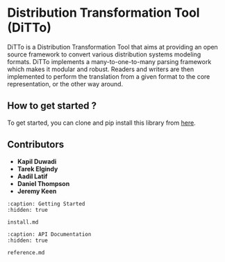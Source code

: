 # Distribution Transformation Tool (DiTTo)

DiTTo is a Distribution Transformation Tool that aims at providing an open source framework to convert various distribution systems modeling formats. DiTTo implements a many-to-one-to-many parsing framework which makes it modular and robust. Readers and writers are then implemented to perform the translation from a given format to the core representation, or the other way around.

## How to get started ?

To get started, you can clone and pip install this library from [here](https://github.com/NREL-Distribution-Suites/ditto).


## Contributors

- **Kapil Duwadi**
- **Tarek Elgindy**
- **Aadil Latif**
- **Daniel Thompson**
- **Jeremy Keen**


```{toctree}
:caption: Getting Started
:hidden: true

install.md
```

```{toctree}
:caption: API Documentation
:hidden: true

reference.md
```

